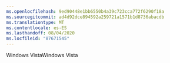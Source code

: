 ```yaml
---
ms.openlocfilehash: 9ed90448e1bb6550b4a39c723cca772f6290f18a
ms.sourcegitcommit: ad4d92dce894592a259721a1571b1d8736abacdb
ms.translationtype: MT
ms.contentlocale: es-ES
ms.lasthandoff: 08/04/2020
ms.locfileid: "87671545"
---
```

<span data-ttu-id="fffda-101">Windows Vista</span><span class="sxs-lookup"><span data-stu-id="fffda-101">Windows Vista</span></span>
